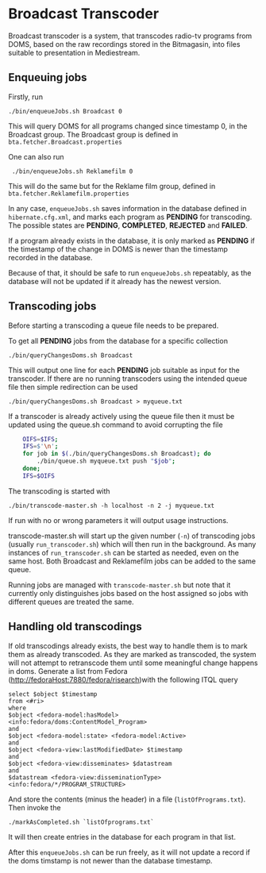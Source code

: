 Broadcast Transcoder
======================

Broadcast transcoder is a system, that transcodes radio-tv
programs from DOMS, based on the raw recordings stored in the Bitmagasin, into
files suitable to presentation in Mediestream.


Enqueuing jobs
--------------

Firstly, run
    
    ./bin/enqueueJobs.sh Broadcast 0

This will query DOMS for all programs changed since timestamp 0, in the
Broadcast group. The Broadcast group is defined in `bta.fetcher.Broadcast.properties`

One can also run
     
     ./bin/enqueueJobs.sh Reklamefilm 0

This will do the same but for the Reklame film group, defined in `bta.fetcher.Reklamefilm.properties`

In any case, `enqueueJobs.sh` saves information in the database defined in
`hibernate.cfg.xml`, and marks each program as **PENDING** for transcoding.
The possible states are **PENDING**, **COMPLETED**, **REJECTED** and **FAILED**.

If a program already exists in the database, it is only marked as **PENDING** if the
timestamp of the change in DOMS is newer than the timestamp recorded in the
database.

Because of that, it should be safe to run `enqueueJobs.sh` repeatably, as the database will not be updated if it already has the newest version.

Transcoding jobs
----------------

Before starting a transcoding a queue file needs to be prepared.

To get all **PENDING** jobs from the database for a specific collection
    
    ./bin/queryChangesDoms.sh Broadcast

This will output one line for each **PENDING** job suitable as input for the
transcoder.
If there are no running transcoders using the intended queue file then simple
redirection can be used
    
    ./bin/queryChangesDoms.sh Broadcast > myqueue.txt

If a transcoder is already actively using the queue file then it must be
updated using the queue.sh command to avoid corrupting the file
 
```bash
    OIFS=$IFS;
    IFS=$'\n';
    for job in $(./bin/queryChangesDoms.sh Broadcast); do
        ./bin/queue.sh myqueue.txt push "$job";
    done;
    IFS=$OIFS
```

The transcoding is started with
 
    ./bin/transcode-master.sh -h localhost -n 2 -j myqueue.txt

If run with no or wrong parameters it will output usage instructions.

transcode-master.sh will start up the given number (`-n`) of transcoding jobs
(usually `run_transcoder.sh`) which will then run in the background.
As many instances of `run_transcoder.sh` can be started as needed, even on the
same host.
Both Broadcast and Reklamefilm jobs can be added to the same queue.

Running jobs are managed with `transcode-master.sh` but note that it currently
only distinguishes jobs based on the host assigned so jobs with different queues
are treated the same.

Handling old transcodings
-------------------------

If old transcodings already exists, the best way to handle them is to mark them as already transcoded.
As they are marked as transcoded, the system will not attempt to retranscode them until some meaningful change happens in doms.
Generate a list from Fedora (<http://fedoraHost:7880/fedora/risearch>)with the following ITQL query

    select $object $timestamp
    from <#ri>
    where
    $object <fedora-model:hasModel> <info:fedora/doms:ContentModel_Program>
    and
    $object <fedora-model:state> <fedora-model:Active>
    and
    $object <fedora-view:lastModifiedDate> $timestamp
    and
    $object <fedora-view:disseminates> $datastream
    and
    $datastream <fedora-view:disseminationType> <info:fedora/*/PROGRAM_STRUCTURE>

And store the contents (minus the header) in a file (`listOfPrograms.txt`). Then invoke the
    
    ./markAsCompleted.sh `listOfprograms.txt`
    
It will then create entries in the database for each program in that list.

After this `enqueueJobs.sh` can be run freely, as it will not update a record
if the doms timstamp is not newer than the database timestamp.

